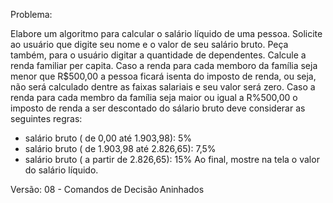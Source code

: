 Problema:

Elabore um algoritmo para calcular o salário líquido de uma pessoa.
Solicite ao usuário que digite seu nome e o valor de seu salário bruto.
Peça também, para o usuário digitar a quantidade de dependentes.
Calcule a renda familiar per capita.
Caso a renda para cada memboro da família seja menor que R$500,00 a pessoa ficará isenta do imposto de renda, ou seja, não será calculado dentre as faixas salariais e seu valor será zero.
Caso a renda para cada membro da família seja maior ou igual a R%500,00 o imposto de renda a ser descontado do sálario bruto deve considerar as seguintes regras:
* salário bruto ( de 0,00 até 1.903,98): 5%
* salário bruto ( de 1.903,98 até 2.826,65): 7,5%
* salário bruto ( a partir de 2.826,65): 15%
Ao final, mostre na tela o valor do salário líquido.

Versão: 08 - Comandos de Decisão Aninhados